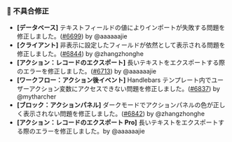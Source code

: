 ### 🐛 不具合修正

* **[データベース]** テキストフィールドの値によりインポートが失敗する問題を修正しました。([#6699](https://github.com/nocobase/nocobase/pull/6699)) by @aaaaaajie
* **[クライアント]** 非表示に設定したフィールドが依然として表示される問題を修正しました。([#6844](https://github.com/nocobase/nocobase/pull/6844)) by @zhangzhonghe
* **[アクション：レコードのエクスポート]** 長いテキストをエクスポートする際のエラーを修正しました。([#6713](https://github.com/nocobase/nocobase/pull/6713)) by @aaaaaajie
* **[ワークフロー：アクション後イベント]** Handlebars テンプレート内でユーザーアクション変数にアクセスできない問題を修正しました。([#6837](https://github.com/nocobase/nocobase/pull/6837)) by @mytharcher
* **[ブロック：アクションパネル]** ダークモードでアクションパネルの色が正しく表示されない問題を修正しました。([#6842](https://github.com/nocobase/nocobase/pull/6842)) by @zhangzhonghe
* **[アクション：レコードのエクスポート Pro]** 長いテキストをエクスポートする際のエラーを修正しました。by @aaaaaajie
